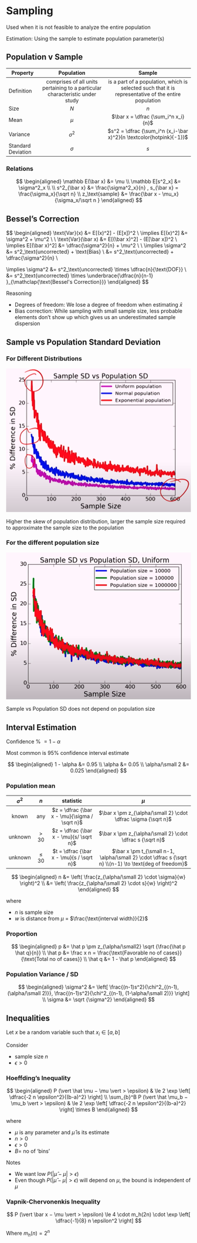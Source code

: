 # Sampling

Used when it is not feasible to analyze the entire population

Estimation: Using the sample to estimate population parameter(s)

## Population v Sample

| Property           |                          Population                          |                            Sample                            |
| ------------------ | :----------------------------------------------------------: | :----------------------------------------------------------: |
| Definition         | comprises of all units pertaining to a particular characteristic under study | is a part of a population, which is selected such that it is representative of the entire population |
| Size               |                             $N$                              |                             $n$                              |
| Mean               |                            $\mu$                             |             $\bar x = \dfrac {\sum_i^n x_i}{n}$              |
| Variance           |                          $\sigma^2$                          | $s^2 = \dfrac {\sum_i^n (x_i-\bar x)^2}{n \textcolor{hotpink}{-1}}$ |
| Standard Deviation |                           $\sigma$                           |                             $s$                              |

### Relations

$$
\begin{aligned}
\mathbb E(\bar x) &= \mu \\
\mathbb E[s^2_x] &= \sigma^2_x \\
\\
s^2_{\bar x} &= \frac{\sigma^2_x}{n} , s_{\bar x} = \frac{\sigma_x}{\sqrt n} \\
z_\text{sample} &= \frac{\bar x - \mu_x}{\sigma_x/\sqrt n }
\end{aligned}
$$

## Bessel’s Correction

$$
\begin{aligned}
\text{Var}(x) &= E[(x)^2] - (E[x])^2 \\
\implies
E[(x)^2] &= \sigma^2 + \mu^2 \\
\\
\text{Var}(\bar x) &= E[(\bar x)^2] - (E[\bar x])^2 \\
\implies
E[(\bar x)^2] &= \dfrac{\sigma^2}{n} + \mu^2 \\
\\
\implies \sigma^2
&= s^2_\text{uncorrected} + \text{Bias} \\
&= s^2_\text{uncorrected} + \dfrac{\sigma^2}{n} \\

\implies \sigma^2
&= s^2_\text{uncorrected} \times \dfrac{n}{\text{DOF}} \\
&= s^2_\text{uncorrected} \times \underbrace{\dfrac{n}{n-1} }_{\mathclap{\text{Bessel's Correction}}}
\end{aligned}
$$

Reasoning

- Degrees of freedom: We lose a degree of freedom when estimating $\bar x$
- Bias correction: While sampling with small sample size, less probable elements don’t show up which gives us an underestimated sample dispersion

## Sample vs Population Standard Deviation

### For Different Distributions

![image-20240128195458648](./assets/image-20240128195458648.png)

Higher the skew of population distribution, larger the sample size required to approximate the sample size to the population

### For the different population size

![image-20240128195800706](./assets/image-20240128195800706.png)

Sample vs Population SD does not depend on population size

## Interval Estimation

Confidence % $= 1- \alpha$

Most common is $95\%$ confidence interval estimate

$$
\begin{aligned}
1 - \alpha &= 0.95 \\
\alpha &= 0.05 \\
\alpha/\small 2 &= 0.025
\end{aligned}
$$

### Population mean

| $\sigma^2$ | $n$   | statistic | $\mu$ |
| :-------------------------------: | :---: | :-------------------------------: | :------: |
| known | any   | $z = \dfrac {\bar x - \mu}{\sigma / \sqrt n}$ | $\bar x \pm z_{\alpha/\small 2} \cdot \dfrac \sigma {\sqrt n}$ |
| unknown | $>30$ | $z = \dfrac {\bar x - \mu}{s/ \sqrt n}$ | $\bar x \pm z_{\alpha/\small 2} \cdot \dfrac s {\sqrt n}$ |
| unknown | $\le 30$ | $t = \dfrac {\bar x - \mu}{s / \sqrt n}$ | $\bar x \pm t_{\small n-1, \alpha/\small 2} \cdot \dfrac s {\sqrt n} \\(n-1) \to \text{deg of freedom}$ |


$$
\begin{aligned}
n &= \left( \frac{z_{\alpha/\small 2} \cdot \sigma}{w} \right)^2 \\
&= \left( \frac{z_{\alpha/\small 2} \cdot s}{w} \right)^2
\end{aligned}
$$

where

- $n$ is sample size
- $w$ is distance from $\mu$ = $\frac{\text{interval width}}{2}$

### Proportion

$$
\begin{aligned}
p &= \hat p \pm z_{\alpha/\small2} \sqrt {\frac{\hat p \hat q}{n}} \\
\hat p &= \frac x n = \frac{\text{Favorable no of cases}}{\text{Total no of cases}} \\
\hat q &= 1 - \hat p
\end{aligned}
$$

### Population Variance / SD

$$
\begin{aligned}
\sigma^2 &= \left[
\frac{(n-1)s^2}{\chi^2_{(n-1), (\alpha/\small 2)}},
\frac{(n-1)s^2}{\chi^2_{(n-1), (1-\alpha/\small 2)}}
\right] \\
\sigma &= \sqrt {\sigma^2}
\end{aligned}
$$

## Inequalities

Let $x$ be a random variable such that $x_i \in [a, b]$

Consider

- sample size $n$
- $\epsilon > 0$

### Hoeffding’s Inequality

$$
\begin{aligned}
P (\vert \hat \mu − \mu \vert > \epsilon)
& \le 2 \exp \left[ \dfrac{-2 n \epsilon^2}{(b-a)^2} \right]
\\
\sum_{b}^B P (\vert \hat \mu_b − \mu_b \vert > \epsilon)
& \le 2 \exp \left[ \dfrac{-2 n \epsilon^2}{(b-a)^2} \right] \times B
\end{aligned}
$$

where

- $\mu$ is any parameter and $\hat \mu$ is its estimate
- $n>0$
- $\epsilon > 0$
- $B=$ no of ‘bins’

Notes

- We want low $P (\vert \hat \mu − \mu \vert > \epsilon)$
- Even though $P (\vert \hat \mu − \mu \vert > \epsilon)$ will depend on $\mu$, the bound is independent of $\mu$

### Vapnik-Chervonenkis Inequality

$$
P (\vert \bar x − \mu \vert > \epsilon) \le 4 \cdot m_h(2n) \cdot \exp \left[ \dfrac{-1}{8} n \epsilon^2 \right]
$$

Where $m_h(n) = 2^n$
